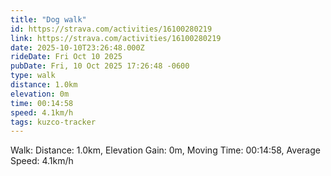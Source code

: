 ```yaml
---
title: "Dog walk"
id: https://strava.com/activities/16100280219
link: https://strava.com/activities/16100280219
date: 2025-10-10T23:26:48.000Z
rideDate: Fri Oct 10 2025
pubDate: Fri, 10 Oct 2025 17:26:48 -0600
type: walk
distance: 1.0km
elevation: 0m
time: 00:14:58
speed: 4.1km/h
tags: kuzco-tracker
---
```

Walk: Distance: 1.0km, Elevation Gain: 0m, Moving Time: 00:14:58, Average Speed: 4.1km/h